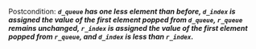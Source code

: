 Postcondition: ***`d_queue` has one less element than before, `d_index` is assigned the value of the first element popped from `d_queue`, `r_queue` remains unchanged, `r_index` is assigned the value of the first element popped from `r_queue`, and `d_index` is less than `r_index`.***